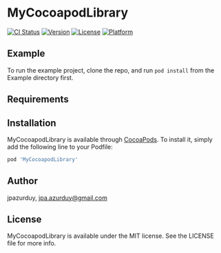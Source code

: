 # MyCocoapodLibrary

[![CI Status](https://img.shields.io/travis/jpazurduy/MyCocoapodLibrary.svg?style=flat)](https://travis-ci.org/jpazurduy/MyCocoapodLibrary)
[![Version](https://img.shields.io/cocoapods/v/MyCocoapodLibrary.svg?style=flat)](https://cocoapods.org/pods/MyCocoapodLibrary)
[![License](https://img.shields.io/cocoapods/l/MyCocoapodLibrary.svg?style=flat)](https://cocoapods.org/pods/MyCocoapodLibrary)
[![Platform](https://img.shields.io/cocoapods/p/MyCocoapodLibrary.svg?style=flat)](https://cocoapods.org/pods/MyCocoapodLibrary)

## Example

To run the example project, clone the repo, and run `pod install` from the Example directory first.

## Requirements

## Installation

MyCocoapodLibrary is available through [CocoaPods](https://cocoapods.org). To install
it, simply add the following line to your Podfile:

```ruby
pod 'MyCocoapodLibrary'
```

## Author

jpazurduy, jpa.azurduy@gmail.com

## License

MyCocoapodLibrary is available under the MIT license. See the LICENSE file for more info.
